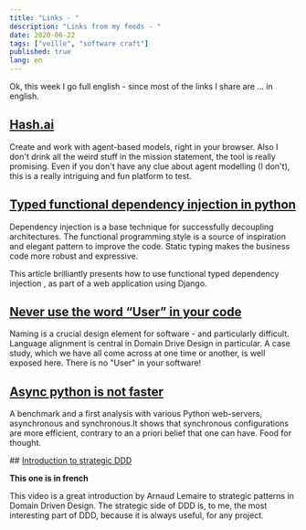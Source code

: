 ```yaml
---
title: "Links - "
description: "Links from my feeds - "
date: 2020-06-22
tags: ["veille", "software craft"]
published: true
lang: en
---
```


Ok, this week I go full english - since most of the links I share are ... in english.


## [Hash.ai](https://hash.ai/)

Create and work with agent-based models, right in your browser. Also I don't drink all the weird stuff in the mission statement, the tool is really promising. Even if you don't have any clue about agent modelling (I don't), this is a really intriguing and fun platform to test.

## [Typed functional dependency injection in python](https://sobolevn.me/2020/02/typed-functional-dependency-injection)

Dependency injection is a base technique for successfully decoupling architectures. The functional programming style is a source of inspiration and elegant pattern to improve the code. Static typing makes the business code more robust and expressive.

This article brilliantly presents how to use functional typed dependency injection , as part of a web application using Django.

## [Never use the word “User” in your code](https://codewithoutrules.com/2018/09/21/users-considered-harmful/)

Naming is a crucial design element for software - and particularly difficult. Language alignment is central in Domain Drive Design in particular. A case study, which we have all come across at one time or another, is well exposed here. There is no "User" in your software!

## [Async python is not faster](http://calpaterson.com/async-python-is-not-faster.html)

A benchmark and a first analysis with various Python web-servers, asynchronous and synchronous.It shows that synchronous configurations are more efficient, contrary to an a priori belief that one can have. Food for thought.

## [Introduction to strategic DDD](https://www.lilobase.me/le-domain-driven-design-sous-langle-strategique-une-introduction/)

__This one is in french__


This video is a great introduction by Arnaud Lemaire to strategic patterns in Domain Driven Design. The strategic side of DDD is, to me, the most interesting part of DDD, because it is always useful, for any project.
